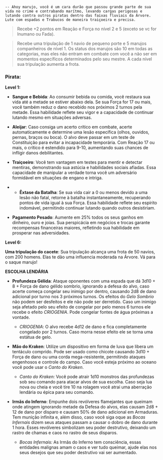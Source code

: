 ```
-- Ahoy marujo, você é um cara durão que passou grande parte de sua vida no crime e contrabando marítmo, levando cargas perigosas e lutando contra outros piratas dentro das faixas fluviais da Árvore. Lute com espadas e Trabucos de maneira traiçoeira e precisa. 
```

>Recebe +2 pontos em Reação e Força no nível 2 e 5 (exceto se vc for Inumano ou Fada).

>Recebe uma tripulação de 1 navio de pequeno porte e 5 marujos companheiros de nível 1. Os status dos marujos são 10 em todas as categorias, mas eles não entram em combate com você a não ser em momentos específicos determinados pelo seu mestre.  A cada nível sua tripulação aumenta a frota. 
### Pirata:
**Level 1:**
- **Sangue e Bebida**: Ao consumir bebida ou comida, você restaura sua vida até a metade se estiver abaixo dela. Se sua Força for 17 ou mais, você também reduz o dano recebido nos próximos 2 turnos pela metade. Essa habilidade reflete seu vigor e a capacidade de continuar lutando mesmo em situações adversas.
    
-  **Aleijar**: Caso consiga um acerto crítico em combate, acerte automaticamente e determine uma lesão específica (olhos, ouvidos, pernas, braços ou boca). O alvo deve passar em um teste de Constituição para evitar a incapacidade temporária. Com Reação 17 ou mais, o crítico é estendido para 9-10, aumentando suas chances de infligir danos debilitantes.
    
- **Traiçoeiro**: Você tem vantagem em testes para mentir e detectar mentiras, demonstrando sua astúcia e habilidades sociais afiadas. Essa capacidade de manipular a verdade torna você um adversário formidável em situações de engano e intriga.
    
- - **Êxtase da Batalha**: Se sua vida cair a 0 ou menos devido a uma lesão não fatal, retorne à batalha instantaneamente, recuperando pontos de vida igual à sua Força. Essa habilidade reflete seu espírito indomável, permitindo continuar lutando quando outros desistiriam.

- **Pagamento Pesado**: Aumente em 25% todos os seus ganhos em dinheiro, ouro e joias. Sua perspicácia em negócios e trocas garante recompensas financeiras maiores, refletindo sua habilidade em prosperar nas adversidades.

**Level 6:**

**Uma tripulação do cacete**: Sua tripulação alcança uma frota de 50 navios, com 200 homens. Elas te dão uma influencia moderada na Árvore. Vá para o saque marujo!

**ESCOLHA LENDÁRIA**
- **Profundeza Gélida**: Ataque oponentes com uma espada que dá 3d10 + 8 + Força de dano gélido sombrio, ignorando a defesa do alvo, caso acerte começa congelar seu inimigo por dentro, causando 2d8 de dano adicional por turno nos 3 próximos turnos. Os efeitos do *Gelo Sombrio* não podem ser desfeitos e ele não pode ser derretido. Caso um inimigo seja afetado pelo seu efeito de congelar por pelo menos 6 turnos ele recebe o efeito *CRIOGENIA*. Pode congelar fontes de água próximas a vontade.
	- *CRIOGENIA*: O alvo recebe 4d12 de dano e fica completamente congelado por 2 turnos. Caso morra nesse efeito ele se torna uma estátua de gelo.
    
- **Mão do Kraken**: Utilize um dispositivo em forma de luva que libera um tentáculo comprido. Pode ser usado como chicote causando 3d10 + Força de dano ou uma corda mega-resistente, permitindo ataques engenhosos e controle do campo. Caso você esteja próximo ao oceano você pode usar o *Canto do Kraken*.
     - *Canto do Kraken:* Você pode atrair 1d10 monstros das profundezas sob seu comando para atacar alvos de sua escolha. Caso seja lua nova ou cheia e  você tire 10 na rolagem você atrai uma aberração lendária ou épica para seu comando.
	
- **Irmãs do Inferno**: Empunhe dois revólveres flamejantes que queimam onde atingem ignorando metade da Defesa do alvos, elas causam 2d8 + 12 de dano por disparo e causam 50% de dano adicional em Armaduras. Tem munição infinita e, além disso, caso você siga oque as *Bocas Infernais* dizem seus ataques passam a causar o dobro de dano durante 1 hora. Esses revólveres simbolizam seu poder destrutivo, deixando um rastro de chamas e caos no rastro de seus disparos. 
	- *Bocas Infernais:* As Irmãs do Inferno tem consciência, essas entidades malignas amam o caos e ver tudo queimar, ajude elas nos seus desejos que seu poder destrutivo vai ser aumentado.
	
